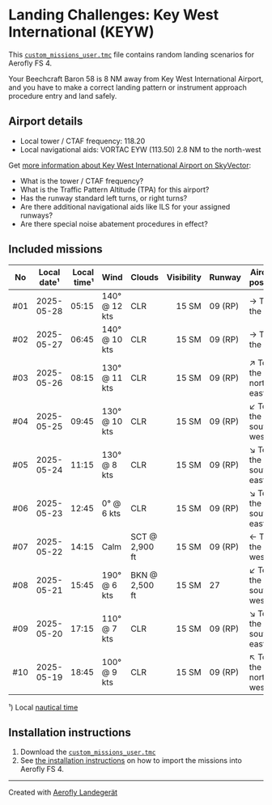 # Landing Challenges: Key West International (KEYW)

This [`custom_missions_user.tmc`](missions/custom_missions_user.tmc) file contains random landing scenarios for Aerofly FS 4.

Your Beechcraft Baron 58 is 8 NM away from Key West International Airport, and you have to make a correct landing pattern or instrument approach procedure entry and land safely.

## Airport details

- Local tower / CTAF frequency: 118.20
- Local navigational aids: VORTAC EYW (113.50) 2.8 NM to the north-west

Get [more information about Key West International Airport on SkyVector](https://skyvector.com/airport/KEYW):

- What is the tower / CTAF frequency?
- What is the Traffic Pattern Altitude (TPA) for this airport?
- Has the runway standard left turns, or right turns?
- Are there additional navigational aids like ILS for your assigned runways?
- Are there special noise abatement procedures in effect?

## Included missions

| No  | Local date¹ | Local time¹ | Wind          | Clouds         | Visibility | Runway  | Aircraft position   |
| :-: | ----------- | ----------: | ------------- | -------------- | ---------: | ------- | ------------------- |
| #01 | 2025-05-28  |       05:15 | 140° @ 12 kts | CLR            |      15 SM | 09 (RP) | → To the east       |
| #02 | 2025-05-27  |       06:45 | 140° @ 10 kts | CLR            |      15 SM | 09 (RP) | → To the east       |
| #03 | 2025-05-26  |       08:15 | 130° @ 11 kts | CLR            |      15 SM | 09 (RP) | ↗ To the north-east |
| #04 | 2025-05-25  |       09:45 | 130° @ 10 kts | CLR            |      15 SM | 09 (RP) | ↙ To the south-west |
| #05 | 2025-05-24  |       11:15 | 130° @ 8 kts  | CLR            |      15 SM | 09 (RP) | ↘ To the south-east |
| #06 | 2025-05-23  |       12:45 | 0° @ 6 kts    | CLR            |      15 SM | 09 (RP) | ↘ To the south-east |
| #07 | 2025-05-22  |       14:15 | Calm          | SCT @ 2,900 ft |      15 SM | 09 (RP) | ← To the west       |
| #08 | 2025-05-21  |       15:45 | 190° @ 6 kts  | BKN @ 2,500 ft |      15 SM | 27      | ↙ To the south-west |
| #09 | 2025-05-20  |       17:15 | 110° @ 7 kts  | CLR            |      15 SM | 09 (RP) | ↘ To the south-east |
| #10 | 2025-05-19  |       18:45 | 100° @ 9 kts  | CLR            |      15 SM | 09 (RP) | ↖ To the north-west |

¹) Local [nautical time](https://en.wikipedia.org/wiki/Nautical_time)

## Installation instructions

1. Download the [`custom_missions_user.tmc`](missions/custom_missions_user.tmc)
2. See [the installation instructions](https://fboes.github.io/aerofly-missions/docs/generic-installation.html) on how to import the missions into Aerofly FS 4.

---

Created with [Aerofly Landegerät](https://github.com/fboes/aerofly-patterns)
